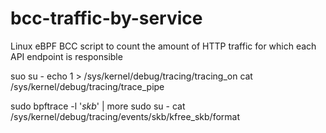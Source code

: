 # bcc-traffic-by-service
Linux eBPF BCC script to count the amount of HTTP traffic for which each API endpoint is responsible


suo su -
echo 1 > /sys/kernel/debug/tracing/tracing_on
cat /sys/kernel/debug/tracing/trace_pipe

sudo bpftrace -l '*skb*' | more
sudo su -
cat /sys/kernel/debug/tracing/events/skb/kfree_skb/format